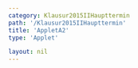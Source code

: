 ```yaml
---
category: Klausur2015IIHaupttermin
path: '/Klausur2015IIHaupttermin'
title: 'AppletA2'
type: 'Applet'

layout: nil
---
```

<script type="text/javascript" src="https://cdnjs.cloudflare.com/ajax/libs/jsxgraph/0.99.7/jsxgraphcore.js"></script>
<link type="text/css" href="https://cdnjs.cloudflare.com/ajax/libs/jsxgraph/0.99.6/jsxgraph.css"><link rel="stylesheet" type="text/css" href="//cdnjs.cloudflare.com/ajax/libs/jsxgraph/0.99.7/jsxgraph.css" />
<div id="40152" class="jxgbox" style="width:500px; height:500px">
<script type="text/javascript">
(function(){
 var board = JXG.JSXGraph.initBoard('40152', {
                boundingbox: [-15, 15, 15, -15],
                axis: true
                
            });
              
var f = x=>-0.25*Math.pow(x-3,2)-2.5;
var p = board.create('functiongraph', [f], {strokecolor:'black', strokeWidth:3});

var gf = x=>-0.5*x+4;
var g = board.create('functiongraph', [gf], {strokecolor:'black', strokeWidth:3});

var D = board.create('glider', [p], {name:'D', color:'orange'});
var A = board.create('point', [function(){return D.X()}, function(){return -0.5*D.X()+4}], {name:'A'});
var B = board.create('point', [function(){return A.X()-(A.Y()-D.Y())*1.5}, function(){return A.Y()}]);
var C = board.create('point', [function(){return A.X()-(A.Y()-D.Y())*1.5}, function(){return D.Y()}]);

var AB = board.create('line', [A,B], {straightFirst:false, straightLast:false});
var AD = board.create('line', [A,D], {straightFirst:false, straightLast:false});
var CD = board.create('line', [C,D], {straightFirst:false, straightLast:false});
var CB = board.create('line', [C,B], {straightFirst:false, straightLast:false});

board.create('text', [5, 7, function(){return Math.round(A.Y()-D.Y())}]);
board.create('text', [2,7,'A_n-D_n ='])

board.create('text', [3.5,9,function(){return Math.round(100*(A.Y()-D.Y())*2+(D.X()-C.X())*2)/100}])

board.create('text', [2,9,'U ='])

board.create('text', [3.5,10,function(){return Math.round((A.Y()-D.Y())*(A.X()-B.X()))}])

board.create('text', [2,10,'A ='])
})();
  
  </script>
  </div>

